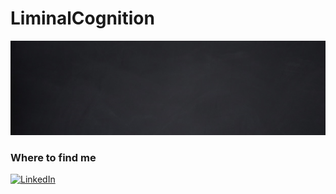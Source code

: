 # LiminalCognition
<img src="slate_board.png">

<p>
<h3>Where to find me</h3>
<!-- <p><a href="://github.com/RampantLions" target="_blank"><img alt="Github" src="://img.shields.io/badge/GitHub-%2312100E.svg?&style=for-the-badge&logo=Github&logoColor=white" /></a> <!-- a href="://twitter.com/" target="_blank"><img alt="Twitter" src="://img.shields.io/badge/twitter-%231DA1F2.svg?&style=for-the-badge&logo=twitter&logoColor=white" /></a --><a href="://www.linkedin.com/in/wiechman" target="_blank"><img alt="LinkedIn" src="https://img.shields.io/badge/linkedin-%230077B5.svg?&style=for-the-badge&logo=linkedin&logoColor=white" /></a> <!-- a href="://medium.com/" target="_blank"><img alt="Medium" src="://img.shields.io/badge/medium-%2312100E.svg?&style=for-the-badge&logo=medium&logoColor=white" /></a> -->
</p>
